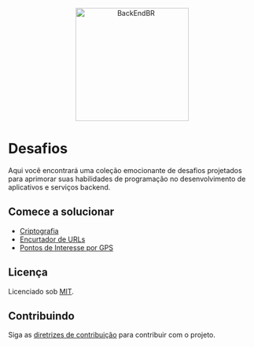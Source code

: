 <!--suppress HtmlDeprecatedAttribute -->

<p align="center">
  <img src="https://avatars3.githubusercontent.com/u/30732658?v=4&s=200.jpg" alt="BackEndBR" width="230" />
</p>

# Desafios

Aqui você encontrará uma coleção emocionante de desafios projetados para aprimorar suas habilidades de programação no
desenvolvimento de aplicativos e serviços backend.

## Comece a solucionar

- [Criptografia](cryptography/PROBLEM.md)
- [Encurtador de URLs](url-shortener/PROBLEM.md)
- [Pontos de Interesse por GPS](points-of-interest/PROBLEM.md)

## Licença

Licenciado sob [MIT](LICENSE).

## Contribuindo

Siga as [diretrizes de contribuição](CONTRIBUTING.md) para contribuir com o projeto.
